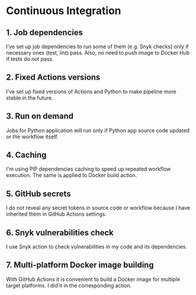 # Continuous Integration

## 1. Job dependencies

I've set up job dependencies to run some of them (e.g. Snyk checks)
only if necessary ones (test, lint) pass.
Also, no need to push image to Docker Hub if tests do not pass.

## 2. Fixed Actions versions

I've set up fixed versions of Actions and Python
to make pipeline more stable in the future.

## 3. Run on demand

Jobs for Python application will run only if Python app
source code updated or the workflow itself.

## 4. Caching

I'm using PIP dependencies caching to speed up repeated workflow execution.
The same is applied to Docker build action.

## 5. GitHub secrets

I do not reveal any secret tokens in source code or workflow because
I have inherited them in GitHub Actions settings.

## 6. Snyk vulnerabilities check

I use Snyk action to check vulnerabilities in my code
and its dependencies.

## 7. Multi-platform Docker image building

With GitHub Actions it is convenient to build a Docker image for multiple target platforms.
I did it in the corresponding action.
